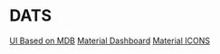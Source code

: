 # DATS

[UI Based on MDB](https://mdbootstrap.com/docs/b4/jquery/admin/)
[Material Dashboard](https://www.creative-tim.com/learning-lab/bootstrap/overview/material-dashboard)
[Material ICONS](https://getkit.cn/resources/material-design-icons/)